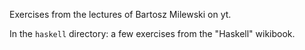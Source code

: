 Exercises from the lectures of Bartosz Milewski on yt.

In the `haskell` directory: a few exercises from the "Haskell" wikibook.
